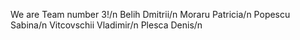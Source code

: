 We are Team number 3!/n
Belih Dmitrii/n
Moraru Patricia/n
Popescu Sabina/n
Vitcovschii Vladimir/n 
Plesca Denis/n
